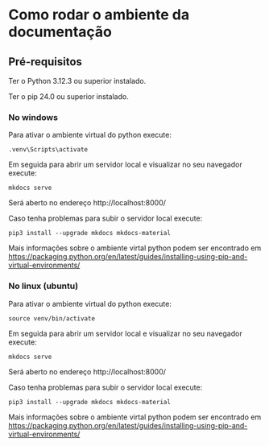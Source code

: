 # Como rodar o ambiente da documentação

## Pré-requisitos

Ter o Python 3.12.3 ou superior instalado.

Ter o pip 24.0 ou superior instalado.

### No windows

Para ativar o ambiente virtual do python execute:
```
.venv\Scripts\activate
```

Em seguida para abrir um servidor local e visualizar no seu navegador execute:
```
mkdocs serve
```

Será aberto no endereço http://localhost:8000/

Caso tenha problemas para subir o servidor local execute:
```
pip3 install --upgrade mkdocs mkdocs-material
```

Mais informações sobre o ambiente virtal python podem ser encontrado em https://packaging.python.org/en/latest/guides/installing-using-pip-and-virtual-environments/

### No linux (ubuntu)

Para ativar o ambiente virtual do python execute:
```
source venv/bin/activate
```

Em seguida para abrir um servidor local e visualizar no seu navegador execute:
```
mkdocs serve
```

Será aberto no endereço http://localhost:8000/

Caso tenha problemas para subir o servidor local execute:
```
pip3 install --upgrade mkdocs mkdocs-material
```

Mais informações sobre o ambiente virtal python podem ser encontrado em https://packaging.python.org/en/latest/guides/installing-using-pip-and-virtual-environments/


